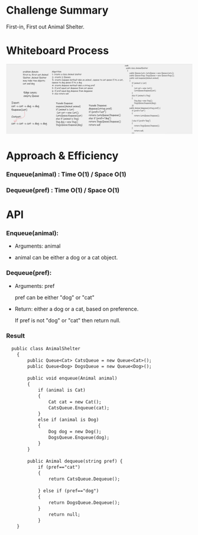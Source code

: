 # Challenge Summary

First-in, First out Animal Shelter.

# Whiteboard Process

![](whiteboard.png)

# Approach & Efficiency

### Enqueue(animal) : Time O(1) / Space O(1)

### Dequeue(pref) : Time O(1) / Space O(1)

# API

### Enqueue(animal): 

* Arguments: animal

* animal can be either a dog or a cat object.

### Dequeue(pref): 

* Arguments: pref

  pref can be either "dog" or "cat"

* Return: either a dog or a cat, based on preference.

  If pref is not "dog" or "cat" then return null.

### Result
```
  public class AnimalShelter
    {
        public Queue<Cat> CatsQueue = new Queue<Cat>();
        public Queue<Dog> DogsQueue = new Queue<Dog>();

        public void enqueue(Animal animal)
        {
            if (animal is Cat)
            {
                Cat cat = new Cat();
                CatsQueue.Enqueue(cat);
            }
            else if (animal is Dog)
            {
                Dog dog = new Dog();
                DogsQueue.Enqueue(dog);
            }
        }

        public Animal dequeue(string pref) {
            if (pref=="cat")
            {
                return CatsQueue.Dequeue();
       
            } else if (pref=="dog")
            {
                return DogsQueue.Dequeue();
            }
                return null;
            }
    }
```
